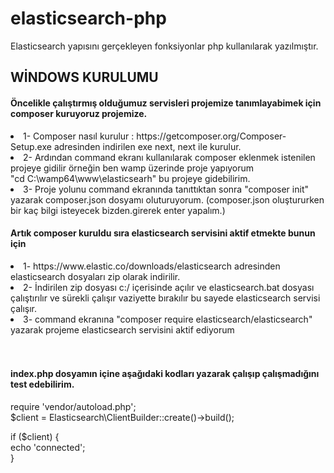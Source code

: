 # elasticsearch-php
Elasticsearch yapısını gerçekleyen fonksiyonlar php kullanılarak yazılmıştır.

<h2>WİNDOWS KURULUMU</h2>
<h4>Öncelikle çalıştırmış olduğumuz servisleri projemize tanımlayabimek için composer kuruyoruz projemize.</h4>
<li>1- Composer nasıl kurulur : https://getcomposer.org/Composer-Setup.exe adresinden indirilen exe next, next ile kurulur.</li>
<li>2- Ardından command ekranı kullanılarak composer eklenmek istenilen projeye gidilir örneğin ben wamp üzerinde proje yapıyorum</li>
   "cd C:\wamp64\www\elasticsearh" bu projeye gidebilirim.</li>
<li>3- Proje yolunu command ekranında tanıttıktan sonra "composer init" yazarak composer.json dosyamı oluturuyorum.
   (composer.json oluştururken bir kaç bilgi isteyecek bizden.girerek enter yapalım.)</li>

<h4>Artık composer kuruldu sıra elasticsearch servisini aktif etmekte bunun için </h4>
<li>1- https://www.elastic.co/downloads/elasticsearch adresinden elasticsearch dosyaları zip olarak indirilir.</li>
<li>2- İndirilen zip dosyası c:/ içerisinde açılır ve elasticsearch.bat dosyası çalıştırılır ve sürekli çalışır vaziyette bırakılır 
   bu sayede elasticsearch servisi çalışır.</li>
<li>3- command ekranına "composer require elasticsearch/elasticsearch" yazarak projeme elasticsearch servisini aktif ediyorum</li>
<br><br>
<h4>index.php dosyamın içine aşağıdaki kodları yazarak çalışıp çalışmadığını test edebilirim.</h4>

require 'vendor/autoload.php';<br>
$client = Elasticsearch\ClientBuilder::create()->build();<br>
 
if ($client) {<br>
    echo 'connected';<br>
}<br>
<br><br>
